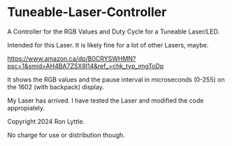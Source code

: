 # Tuneable-Laser-Controller
A Controller for the RGB Values and Duty Cycle for a Tuneable Laser/LED.

Intended for this Laser. It is likely fine for a lot of other Lasers, maybe.

https://www.amazon.ca/dp/B0CRYSWHMN?psc=1&smid=AH4BA7ZSX8I14&ref_=chk_typ_imgToDp

It shows the RGB values and the pause interval in microseconds (0-255) on the 1602 (with backpack) display.

My Laser has arrived. I have tested the Laser and modified the code appropiately.



Copyright 2024 Ron Lyttle.

No charge for use or distribution though.
